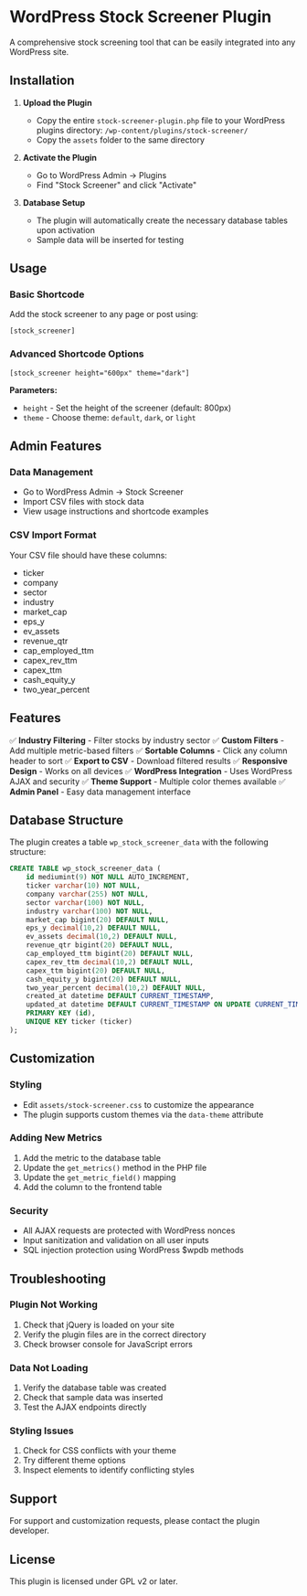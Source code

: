 # WordPress Stock Screener Plugin

A comprehensive stock screening tool that can be easily integrated into any WordPress site.

## Installation

1. **Upload the Plugin**
   - Copy the entire `stock-screener-plugin.php` file to your WordPress plugins directory: `/wp-content/plugins/stock-screener/`
   - Copy the `assets` folder to the same directory

2. **Activate the Plugin**
   - Go to WordPress Admin → Plugins
   - Find "Stock Screener" and click "Activate"

3. **Database Setup**
   - The plugin will automatically create the necessary database tables upon activation
   - Sample data will be inserted for testing

## Usage

### Basic Shortcode
Add the stock screener to any page or post using:
```
[stock_screener]
```

### Advanced Shortcode Options
```
[stock_screener height="600px" theme="dark"]
```

**Parameters:**
- `height` - Set the height of the screener (default: 800px)
- `theme` - Choose theme: `default`, `dark`, or `light`

## Admin Features

### Data Management
- Go to WordPress Admin → Stock Screener
- Import CSV files with stock data
- View usage instructions and shortcode examples

### CSV Import Format
Your CSV file should have these columns:
- ticker
- company
- sector
- industry
- market_cap
- eps_y
- ev_assets
- revenue_qtr
- cap_employed_ttm
- capex_rev_ttm
- capex_ttm
- cash_equity_y
- two_year_percent

## Features

✅ **Industry Filtering** - Filter stocks by industry sector
✅ **Custom Filters** - Add multiple metric-based filters
✅ **Sortable Columns** - Click any column header to sort
✅ **Export to CSV** - Download filtered results
✅ **Responsive Design** - Works on all devices
✅ **WordPress Integration** - Uses WordPress AJAX and security
✅ **Theme Support** - Multiple color themes available
✅ **Admin Panel** - Easy data management interface

## Database Structure

The plugin creates a table `wp_stock_screener_data` with the following structure:

```sql
CREATE TABLE wp_stock_screener_data (
    id mediumint(9) NOT NULL AUTO_INCREMENT,
    ticker varchar(10) NOT NULL,
    company varchar(255) NOT NULL,
    sector varchar(100) NOT NULL,
    industry varchar(100) NOT NULL,
    market_cap bigint(20) DEFAULT NULL,
    eps_y decimal(10,2) DEFAULT NULL,
    ev_assets decimal(10,2) DEFAULT NULL,
    revenue_qtr bigint(20) DEFAULT NULL,
    cap_employed_ttm bigint(20) DEFAULT NULL,
    capex_rev_ttm decimal(10,2) DEFAULT NULL,
    capex_ttm bigint(20) DEFAULT NULL,
    cash_equity_y bigint(20) DEFAULT NULL,
    two_year_percent decimal(10,2) DEFAULT NULL,
    created_at datetime DEFAULT CURRENT_TIMESTAMP,
    updated_at datetime DEFAULT CURRENT_TIMESTAMP ON UPDATE CURRENT_TIMESTAMP,
    PRIMARY KEY (id),
    UNIQUE KEY ticker (ticker)
);
```

## Customization

### Styling
- Edit `assets/stock-screener.css` to customize the appearance
- The plugin supports custom themes via the `data-theme` attribute

### Adding New Metrics
1. Add the metric to the database table
2. Update the `get_metrics()` method in the PHP file
3. Update the `get_metric_field()` mapping
4. Add the column to the frontend table

### Security
- All AJAX requests are protected with WordPress nonces
- Input sanitization and validation on all user inputs
- SQL injection protection using WordPress $wpdb methods

## Troubleshooting

### Plugin Not Working
1. Check that jQuery is loaded on your site
2. Verify the plugin files are in the correct directory
3. Check browser console for JavaScript errors

### Data Not Loading
1. Verify the database table was created
2. Check that sample data was inserted
3. Test the AJAX endpoints directly

### Styling Issues
1. Check for CSS conflicts with your theme
2. Try different theme options
3. Inspect elements to identify conflicting styles

## Support

For support and customization requests, please contact the plugin developer.

## License

This plugin is licensed under GPL v2 or later.